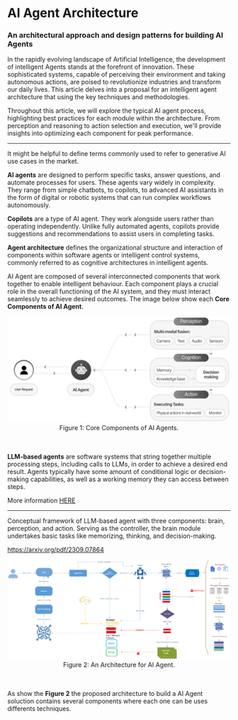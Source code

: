 # AI Agent Architecture
### An architectural approach and design patterns for building AI Agents

In the rapidly evolving landscape of Artificial Intelligence, the development of intelligent Agents stands at the forefront of innovation. These sophisticated systems, capable of perceiving their environment and taking autonomous actions, are poised to revolutionize industries and transform our daily lives. This article delves into a proposal for an intelligent agent architecture that using the key techniques and methodologies.

Throughout this article, we will explore the typical AI agent process, highlighting best practices for each module within the architecture. From perception and reasoning to action selection and execution, we'll provide insights into optimizing each component for peak performance.

---

It might be helpful to define terms commonly used to refer to generative AI use cases in the market.

**AI agents** are designed to perform specific tasks, answer questions, and automate processes for users. These agents vary widely in complexity. They range from simple chatbots, to copilots, to advanced AI assistants in the form of digital or robotic systems that can run complex workflows autonomously.

**Copilots** are a type of AI agent. They work alongside users rather than operating independently. Unlike fully automated agents, copilots provide suggestions and recommendations to assist users in completing tasks.

**Agent architecture** defines the organizational structure and interaction of components within software agents or intelligent control systems, commonly referred to as cognitive architectures in intelligent agents. 

AI Agent are composed of several interconnected components that work together to enable intelligent behaviour. Each component plays a crucial role in the overall functioning of the AI system, and they must interact seamlessly to achieve desired outcomes. The image below show each **Core Components of AI Agent**.

<img src="images/AI-Agent-Core-Components.png" alt="drawing" width="700"/>
<div align="center"> Figure 1: Core Components of AI Agents.</div>
<br> </br>

**LLM-based agents** are software systems that string together multiple processing steps, including calls to LLMs, in order to achieve a desired end result. Agents typically have some amount of conditional logic or decision-making capabilities, as well as a working memory they can access between steps.

More information [HERE](https://arxiv.org/html/2404.11584v1)

---

Conceptual framework of LLM-based agent with three components: brain, perception, and action. Serving as the controller, the brain module undertakes basic tasks like memorizing, thinking, and decision-making. 

https://arxiv.org/pdf/2309.07864

<img src="images/AI-Agent-Architecture.png" alt="drawing" width="1200"/>
<div align="center"> Figure 2: An Architecture for AI Agent.</div>
<br> </br>

As show the **Figure 2** the proposed architecture to build a AI Agent soluction contains several components where each one can be uses differents techniques. 
